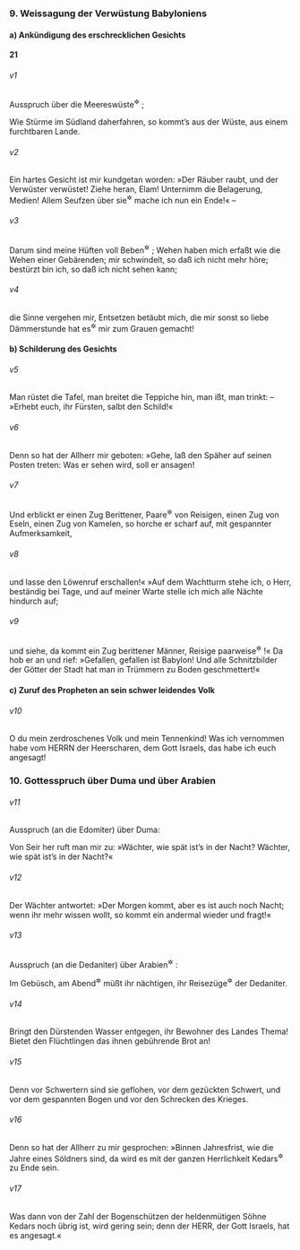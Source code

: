 ### 9. Weissagung der Verwüstung Babyloniens

#### a) Ankündigung des erschrecklichen Gesichts

__21__

###### v1
Ausspruch über die Meereswüste<sup title="d.h. Babylonien">&#x2732;</sup>
;

Wie Stürme im Südland daherfahren, so kommt’s aus der Wüste, aus einem furchtbaren Lande.

###### v2
Ein hartes Gesicht ist mir kundgetan worden: »Der Räuber raubt, und der Verwüster verwüstet! Ziehe heran, Elam! Unternimm die Belagerung, Medien! Allem Seufzen über sie<sup title="d.h. die Stadt Babylon">&#x2732;</sup>
 mache ich nun ein Ende!« –

###### v3
Darum sind meine Hüften voll Beben<sup title="oder: Krampf">&#x2732;</sup>
; Wehen haben mich erfaßt wie die Wehen einer Gebärenden; mir schwindelt, so daß ich nicht mehr höre; bestürzt bin ich, so daß ich nicht sehen kann;

###### v4
die Sinne vergehen mir, Entsetzen betäubt mich, die mir sonst so liebe Dämmerstunde hat es<sup title="d.h. das Gesicht">&#x2732;</sup>
 mir zum Grauen gemacht!

#### b) Schilderung des Gesichts


###### v5
Man rüstet die Tafel, man breitet die Teppiche hin, man ißt, man trinkt: – »Erhebt euch, ihr Fürsten, salbt den Schild!«

###### v6
Denn so hat der Allherr mir geboten: »Gehe, laß den Späher auf seinen Posten treten: Was er sehen wird, soll er ansagen!

###### v7
Und erblickt er einen Zug Berittener, Paare<sup title="oder: Rotten">&#x2732;</sup>
 von Reisigen, einen Zug von Eseln, einen Zug von Kamelen, so horche er scharf auf, mit gespannter Aufmerksamkeit,

###### v8
und lasse den Löwenruf erschallen!« »Auf dem Wachtturm stehe ich, o Herr, beständig bei Tage, und auf meiner Warte stelle ich mich alle Nächte hindurch auf;

###### v9
und siehe, da kommt ein Zug berittener Männer, Reisige paarweise<sup title="oder: in Rotten">&#x2732;</sup>
!« Da hob er an und rief: »Gefallen, gefallen ist Babylon! Und alle Schnitzbilder der Götter der Stadt hat man in Trümmern zu Boden geschmettert!«

#### c) Zuruf des Propheten an sein schwer leidendes Volk


###### v10
O du mein zerdroschenes Volk und mein Tennenkind! Was ich vernommen habe vom HERRN der Heerscharen, dem Gott Israels, das habe ich euch angesagt!

### 10. Gottesspruch über Duma und über Arabien


###### v11
Ausspruch (an die Edomiter) über Duma:

Von Seir her ruft man mir zu: »Wächter, wie spät ist’s in der Nacht? Wächter, wie spät ist’s in der Nacht?«

###### v12
Der Wächter antwortet: »Der Morgen kommt, aber es ist auch noch Nacht; wenn ihr mehr wissen wollt, so kommt ein andermal wieder und fragt!«


###### v13
Ausspruch (an die Dedaniter) über Arabien<sup title="oder: die Steppe">&#x2732;</sup>
:

Im Gebüsch, am Abend<sup title="oder: in Arabien">&#x2732;</sup>
 müßt ihr nächtigen, ihr Reisezüge<sup title="= Karawanen">&#x2732;</sup>
 der Dedaniter.

###### v14
Bringt den Dürstenden Wasser entgegen, ihr Bewohner des Landes Thema! Bietet den Flüchtlingen das ihnen gebührende Brot an!

###### v15
Denn vor Schwertern sind sie geflohen, vor dem gezückten Schwert, und vor dem gespannten Bogen und vor den Schrecken des Krieges.


###### v16
Denn so hat der Allherr zu mir gesprochen: »Binnen Jahresfrist, wie die Jahre eines Söldners sind, da wird es mit der ganzen Herrlichkeit Kedars<sup title="60,7">&#x2732;</sup>
 zu Ende sein.

###### v17
Was dann von der Zahl der Bogenschützen der heldenmütigen Söhne Kedars noch übrig ist, wird gering sein; denn der HERR, der Gott Israels, hat es angesagt.«
